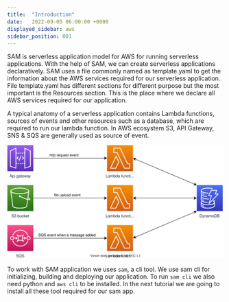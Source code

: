 ```yaml
---
title:  "Introduction"
date:   2022-09-05 06:00:00 +0000
displayed_sidebar: aws
sidebar_position: 001
---
```


SAM is serverless application model for AWS for running serverless applications. With the help of SAM, we can create serverless applications declaratively. SAM uses a file commonly named as template.yaml to get the information about the AWS services required for our serverless application. File template.yaml has different sections for different purpose but the most important is the Resources section. This is the place where we declare all AWS services required for our application.

A typical anatomy of a serverless application contains Lambda functions, sources of events and other resources such as a database, which are required to run our lambda function. In AWS ecosystem S3, API Gateway, SNS & SQS are generally used as source of event.

![sample sam app](../imgs/sample-sam-app.svg)

To work with SAM application we uses `sam`, a cli tool. We use sam cli for initializing, building and deploying our application. To run `sam cli` we also need python and `aws cli` to be installed. In the next tutorial we are going to install all these tool required for our sam app.
